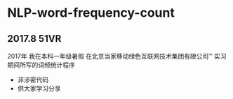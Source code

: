 # NLP-word-frequency-count
## 2017.8 51VR
2017年 我在本科一年级暑假 在北京当家移动绿色互联网技术集团有限公司™ 实习期间所写的词频统计程序

* 非涉密代码
* 供大家学习分享
